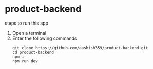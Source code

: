# product-backend

steps to run this app

1. Open a terminal
2. Enter the following commands
    ```
    git clone https://github.com/aashish359/product-backend.git
    cd product-backend
    npm i
    npm run dev
    ```
